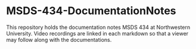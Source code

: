 # MSDS-434-DocumentationNotes

This repository holds the documentation notes MSDS 434 at Northwestern University. Video recordings are linked in each markdown so that a viewer may follow along with the documentations.
